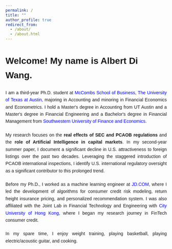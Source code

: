 ```yaml
---
permalink: /
title: ""
author_profile: true
redirect_from: 
  - /about/
  - /about.html
---
```


<html lang="en">

<head>
<meta charset="UTF-8">
<title>About Me</title>
<style>
    body { font-family: Arial, sans-serif; line-height: 1.6; margin: 20px; }
    p, h1 { margin-bottom: 20px; text-align: left; }
    a { color: blue; text-decoration: none; }
    a:hover { text-decoration: underline; }
    strong { font-weight: bold; }
</style>
</head>

<body>
    <h1>Welcome! My name is Albert Di Wang.</h1> 
    <p style='text-align: justify;'>
        I am a third-year Ph.D. student at <a href="https://www.mccombs.utexas.edu/" target="_blank">McCombs School of Business</a>, <a href="https://www.utexas.edu/" target="_blank">The University of Texas at Austin</a>, majoring in Accounting and minoring in Financial Economics and Econometrics. I hold a Master's degree in Accounting from UT Austin and a Master's degree in Financial Engineering and a Bachelor's degree in Financial Management from <a href="https://e.swufe.edu.cn/" target="_blank">Southwestern University of Finance and Economics</a>.
    </p>
    <p style='text-align: justify;'>
        My research focuses on the <strong>real effects of SEC and PCAOB regulations</strong> and the <strong>role of Artificial Intelligence in capital markets</strong>. In my second-year summer paper, I document a significant decline in U.S. attractiveness to foreign listings over the past two decades. Leveraging the staggered introduction of PCAOB international inspections, I identify U.S. international regulatory oversight as a significant contributor to this prolonged trend.
    </p>
    <p style='text-align: justify;'>
        Before my Ph.D., I worked as a machine learning engineer at <a href="https://corporate.jd.com/" target="_blank">JD.COM</a>, where I led the development of algorithms for consumer credit risk modeling, return freight insurance pricing, and personalized recommendation system. I was also affiliated with the Joint Lab in Financial Technology and Engineering with <a href="https://www.cityu.edu.hk/" target="_blank">City University of Hong Kong</a>, where I began my research journey in FinTech consumer credit.
    </p>
    <p style='text-align: justify;'>In my spare time, I enjoy weight training, playing basketball, playing electric/acoustic guitar, and cooking.</p>
</body>
</html>
